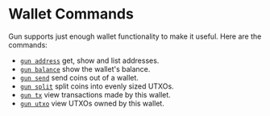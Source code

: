 # Wallet Commands

Gun supports just enough wallet functionality to make it useful.
Here are the commands:

- [`gun address`](./address.md) get, show and list addresses.
- [`gun balance`](./balance.md) show the wallet's balance.
- [`gun send`](./send.md) send coins out of a wallet.
- [`gun split`](./split.md) split coins into evenly sized UTXOs.
- [`gun tx`](./tx.md) view transactions made by this wallet.
- [`gun utxo`](./utxo.md) view UTXOs owned by this wallet.

